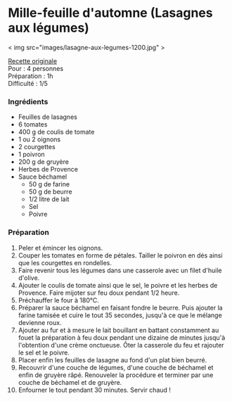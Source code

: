 # Mille-feuille d'automne (Lasagnes aux légumes)

< img src="images/lasagne-aux-legumes-1200.jpg" >

[Recette originale](https://www.meilleurduchef.com/fr/recette/lasagne-aux-legumes.html) \
Pour : 4 personnes \
Préparation : 1h \
Difficulté : 1/5

### Ingrédients 

+ Feuilles de lasagnes 
+ 6 tomates 
+ 400 g de coulis de tomate
+ 1 ou 2 oignons 
+ 2 courgettes 
+ 1 poivron 
+ 200 g de gruyère
+ Herbes de Provence
+ Sauce béchamel 
  + 50 g de farine
  + 50 g de beurre 
  + 1/2 litre de lait 
  + Sel 
  + Poivre

### Préparation 

1. Peler et émincer les oignons. 
2. Couper les tomates en forme de pétales. Tailler le poivron en dés ainsi que les courgettes en rondelles. 
3. Faire revenir tous les légumes dans une casserole avec un filet d'huile d'olive. 
4. Ajouter le coulis de tomate ainsi que le sel, le poivre et les herbes de Provence. Faire mijoter sur feu doux pendant 1/2 heure. 
5. Préchauffer le four à 180°C. 
6. Préparer la sauce béchamel en faisant fondre le beurre. Puis ajouter la farine tamisée et cuire le tout 35 secondes, jusqu'à ce que le mélange devienne roux. 
7. Ajouter au fur et à mesure le lait bouillant en battant constamment au fouet la préparation à feu doux pendant une dizaine de minutes jusqu'à l'obtention d'une crème onctueuse. Ôter la casserole du feu et rajouter le sel et le poivre. 
8. Placer enfin les feuilles de lasagne au fond d'un plat bien beurré. 
9. Recouvrir d'une couche de légumes, d'une couche de béchamel et enfin de gruyère râpé. Renouveler la procédure et terminer par une couche de béchamel et de gruyère. 
10. Enfourner le tout pendant 30 minutes. Servir chaud ! 

